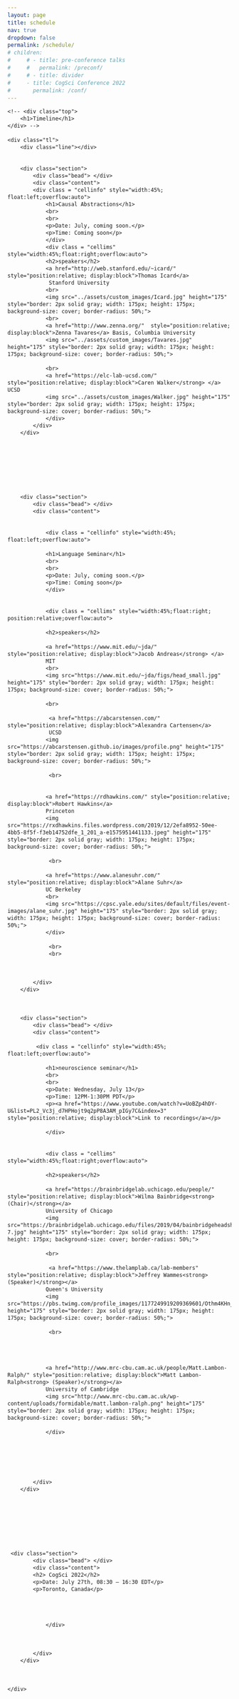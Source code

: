 ```yaml
---
layout: page
title: schedule
nav: true
dropdown: false
permalink: /schedule/
# children:
#     # - title: pre-conference talks
#     #   permalink: /preconf/
#     # - title: divider
#     - title: CogSci Conference 2022
#       permalink: /conf/
---
```


<link rel="stylesheet" href="{{ site.baseurl | prepend: site.url }}/custom.css">


<div class="container_tl">

    <!-- <div class="top">
        <h1>Timeline</h1>
    </div> -->

    <div class="tl">
        <div class="line"></div>


        <div class="section">
            <div class="bead"> </div>
            <div class="content">
            <div class = "cellinfo" style="width:45%; float:left;overflow:auto">
                <h1>Causal Abstractions</h1>
                <br>
                <br>
                <p>Date: July, coming soon.</p>
                <p>Time: Coming soon</p>                
                </div>
                <div class = "cellims" style="width:45%;float:right;overflow:auto">
                <h2>speakers</h2>
                <a href="http://web.stanford.edu/~icard/" style="position:relative; display:block">Thomas Icard</a>
                 Stanford University
                <br>
                <img src="../assets/custom_images/Icard.jpg" height="175" style="border: 2px solid gray; width: 175px; height: 175px; background-size: cover; border-radius: 50%;">
                <br>
                <a href="http://www.zenna.org/"  style="position:relative; display:block">Zenna Tavares</a> Basis, Columbia University
                <img src="../assets/custom_images/Tavares.jpg" height="175" style="border: 2px solid gray; width: 175px; height: 175px; background-size: cover; border-radius: 50%;">
                
                <br>
                <a href="https://elc-lab-ucsd.com/" style="position:relative; display:block">Caren Walker</strong> </a> UCSD
                <img src="../assets/custom_images/Walker.jpg" height="175" style="border: 2px solid gray; width: 175px; height: 175px; background-size: cover; border-radius: 50%;">
                </div>
            </div>
        </div>








        <div class="section">
            <div class="bead"> </div>
            <div class="content">


                <div class = "cellinfo" style="width:45%; float:left;overflow:auto">

                <h1>Language Seminar</h1>
                <br>
                <br>
                <p>Date: July, coming soon.</p>
                <p>Time: Coming soon</p>    
                </div>


                <div class = "cellims" style="width:45%;float:right; position:relative;overflow:auto">

                <h2>speakers</h2>

                <a href="https://www.mit.edu/~jda/" style="position:relative; display:block">Jacob Andreas</strong> </a>
                MIT
                <br>
                <img src="https://www.mit.edu/~jda/figs/head_small.jpg" height="175" style="border: 2px solid gray; width: 175px; height: 175px; background-size: cover; border-radius: 50%;">

                <br>

                 <a href="https://abcarstensen.com/" style="position:relative; display:block">Alexandra Cartensen</a>
                 UCSD
                <img src="https://abcarstensen.github.io/images/profile.png" height="175" style="border: 2px solid gray; width: 175px; height: 175px; background-size: cover; border-radius: 50%;">

                 <br>


                <a href="https://rdhawkins.com/" style="position:relative; display:block">Robert Hawkins</a>
                Princeton
                <img src="https://rxdhawkins.files.wordpress.com/2019/12/2efa8952-50ee-4bb5-8f5f-f3eb14752dfe_1_201_a-e1575951441133.jpeg" height="175" style="border: 2px solid gray; width: 175px; height: 175px; background-size: cover; border-radius: 50%;">

                 <br>

                <a href="https://www.alanesuhr.com/" style="position:relative; display:block">Alane Suhr</a>
                UC Berkeley
                <br>
                <img src="https://cpsc.yale.edu/sites/default/files/event-images/alane_suhr.jpg" height="175" style="border: 2px solid gray; width: 175px; height: 175px; background-size: cover; border-radius: 50%;">
                </div>

                 <br>
                 <br>



            </div>
        </div>



        <div class="section">
            <div class="bead"> </div>
            <div class="content">

             <div class = "cellinfo" style="width:45%; float:left;overflow:auto">

                <h1>neuroscience seminar</h1>
                <br>
                <br>
                <p>Date: Wednesday, July 13</p>
                <p>Time: 12PM-1:30PM PDT</p>
                <p><a href="https://www.youtube.com/watch?v=UoBZp4hDY-U&list=PL2_Vc3j_d7HPHojt9q2pP8A3AM_pIGy7C&index=3" style="position:relative; display:block">Link to recordings</a></p>

                </div>


                <div class = "cellims" style="width:45%;float:right;overflow:auto">

                <h2>speakers</h2>

                <a href="https://brainbridgelab.uchicago.edu/people/" style="position:relative; display:block">Wilma Bainbridge<strong> (Chair)</strong></a>
                University of Chicago
                <img src="https://brainbridgelab.uchicago.edu/files/2019/04/bainbridgeheadshot-7.jpg" height="175" style="border: 2px solid gray; width: 175px; height: 175px; background-size: cover; border-radius: 50%;">

                <br>

                 <a href="https://www.thelamplab.ca/lab-members"  style="position:relative; display:block">Jeffrey Wammes<strong> (Speaker)</strong></a>
                Queen's University
                <img src="https://pbs.twimg.com/profile_images/1177249919209369601/Othm4KHn_400x400.jpg" height="175" style="border: 2px solid gray; width: 175px; height: 175px; background-size: cover; border-radius: 50%;">

                 <br>




                <a href="http://www.mrc-cbu.cam.ac.uk/people/Matt.Lambon-Ralph/" style="position:relative; display:block">Matt Lambon-Ralph<strong> (Speaker)</strong></a>
                University of Cambridge
                <img src="http://www.mrc-cbu.cam.ac.uk/wp-content/uploads/formidable/matt.lambon-ralph.png" height="175" style="border: 2px solid gray; width: 175px; height: 175px; background-size: cover; border-radius: 50%;">

                </div>






            </div>
        </div>








     <div class="section">
            <div class="bead"> </div>
            <div class="content">
            <h2> CogSci 2022</h2>
            <p>Date: July 27th, 08:30 – 16:30 EDT</p>
            <p>Toronto, Canada</p>




                </div>



            </div>
        </div>



    </div>
<script src="{{ site.baseurl | prepend: site.url }}/timeline.js">

